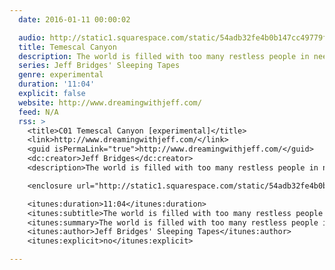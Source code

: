 ```yaml
---
  date: 2016-01-11 00:00:02

  audio: http://static1.squarespace.com/static/54adb32fe4b0b147cc49779f/54adb60de4b061eb98d26031/54c881a2e4b0734172c185a8/1422740886369/01-Jeff+Bridges-Temescal+Canyon-000000000000+TML+1-30-15+1.mp3
  title: Temescal Canyon
  description: The world is filled with too many restless people in need of rest. That's why Jeff Bridges filled his sleeping tapes with intriguing sounds, noises, and other things to help you get a good night's rest.
  series: Jeff Bridges' Sleeping Tapes
  genre: experimental
  duration: '11:04'
  explicit: false
  website: http://www.dreamingwithjeff.com/
  feed: N/A
  rss: >
    <title>C01 Temescal Canyon [experimental]</title>
    <link>http://www.dreamingwithjeff.com/</link>
    <guid isPermaLink="true">http://www.dreamingwithjeff.com/</guid>
    <dc:creator>Jeff Bridges</dc:creator>
    <description>The world is filled with too many restless people in need of rest. That's why Jeff Bridges filled his sleeping tapes with intriguing sounds, noises, and other things to help you get a good night's rest.</description>

    <enclosure url="http://static1.squarespace.com/static/54adb32fe4b0b147cc49779f/54adb60de4b061eb98d26031/54c881a2e4b0734172c185a8/1422740886369/01-Jeff+Bridges-Temescal+Canyon-000000000000+TML+1-30-15+1.mp3" length="10627109" type="audio/mpeg" />

    <itunes:duration>11:04</itunes:duration>
    <itunes:subtitle>The world is filled with too many restless people in need of rest. That's why Jeff Bridges filled his sleeping tapes with intriguing sounds, noises, and other things to help you get a good night's rest.</itunes:subtitle>
    <itunes:summary>The world is filled with too many restless people in need of rest. That's why Jeff Bridges filled his sleeping tapes with intriguing sounds, noises, and other things to help you get a good night's rest.</itunes:summary>
    <itunes:author>Jeff Bridges' Sleeping Tapes</itunes:author>
    <itunes:explicit>no</itunes:explicit>

---
```

